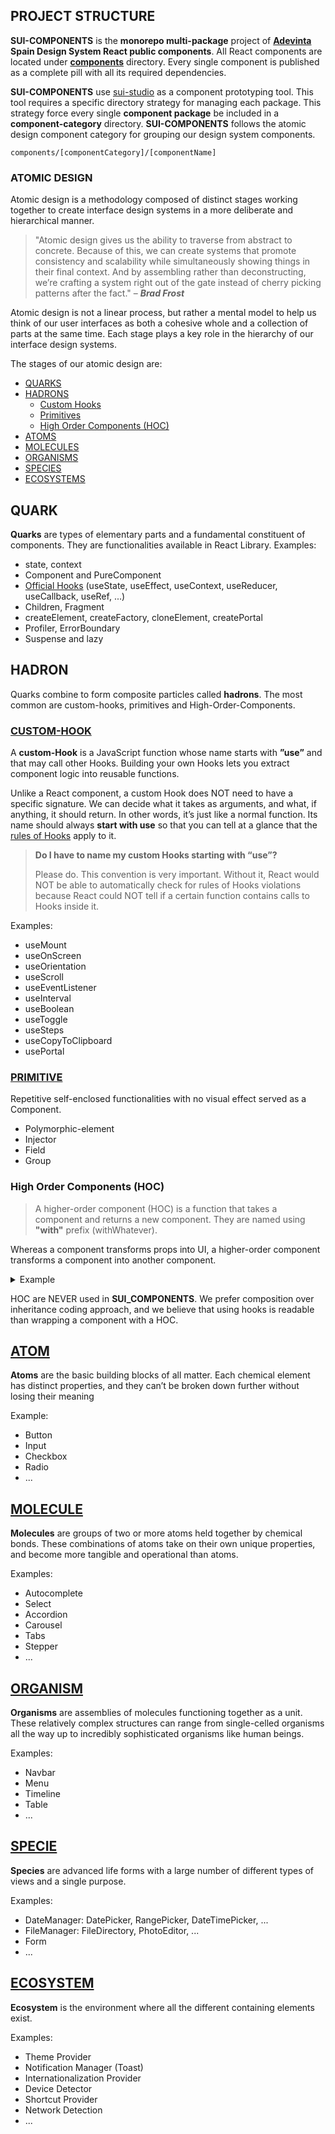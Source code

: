 ## PROJECT STRUCTURE
**SUI-COMPONENTS** is the **monorepo multi-package** project of **[Adevinta](https://www.adevinta.com/)** **Spain Design System React public components**. All React components are located under [**components**](https://github.com/SUI-Components/sui-components/tree/master/components) directory. Every single component is published as a complete pill with all its required dependencies. 

**SUI-COMPONENTS** use [sui-studio](https://www.npmjs.com/package/@s-ui/studio) as a component prototyping tool. This tool requires a specific directory strategy for managing each package. This strategy force every single **component package** be included in a **component-category** directory. **SUI-COMPONENTS** follows the atomic design component category for grouping our design system components.
```
components/[componentCategory]/[componentName]
```

### ATOMIC DESIGN
Atomic design is a methodology composed of distinct stages working together to create interface design systems in a more deliberate and hierarchical manner.

> "Atomic design gives us the ability to traverse from abstract to concrete. Because of this, we can create systems that promote consistency and scalability while simultaneously showing things in their final context. And by assembling rather than deconstructing, we’re crafting a system right out of the gate instead of cherry picking patterns after the fact." – **_Brad Frost_**

Atomic design is not a linear process, but rather a mental model to help us think of our user interfaces as both a cohesive whole and a collection of parts at the same time. Each stage plays a key role in the hierarchy of our interface design systems.

The stages of our atomic design are:
- [QUARKS](#quark)
- [HADRONS](#hadron)
  - [Custom Hooks](#custom-hookcomponentshook)
  - [Primitives](#primitivecomponentsprimitive)
  - [High Order Components (HOC)](#high-order-components-hoc)
- [ATOMS](#atomcomponentsatom)
- [MOLECULES](#moleculecomponentsmolecule)
- [ORGANISMS](#organismcomponentsorganism)
- [SPECIES](#speciecomponentsspecie)
- [ECOSYSTEMS](#ecosystemcomponentsecosystem)

## QUARK
**Quarks** are types of elementary parts and a fundamental constituent of components. They are functionalities available in React Library.
Examples:

- state, context
- Component and PureComponent
- [Official Hooks](https://reactjs.org/docs/hooks-reference.html) (useState, useEffect, useContext, useReducer, useCallback, useRef, ...)
- Children, Fragment
- createElement, createFactory, cloneElement, createPortal
- Profiler, ErrorBoundary
- Suspense and lazy

## HADRON
Quarks combine to form composite particles called **hadrons**. The most common are custom-hooks, primitives and High-Order-Components.

### [CUSTOM-HOOK](components/hook)
A **custom-Hook** is a JavaScript function whose name starts with **”use”** and that may call other Hooks. Building your own Hooks lets you extract component logic into reusable functions.

Unlike a React component, a custom Hook does NOT need to have a specific signature. We can decide what it takes as arguments, and what, if anything, it should return. In other words, it’s just like a normal function. Its name should always **start with use** so that you can tell at a glance that the [rules of Hooks](https://reactjs.org/docs/hooks-rules.html) apply to it.

> **Do I have to name my custom Hooks starting with “use”?**
>
> Please do. This convention is very important. Without it, React would NOT be able to automatically check for rules of Hooks violations because React could NOT tell if a certain function contains calls to Hooks inside it.

Examples:

- useMount
- useOnScreen
- useOrientation
- useScroll
- useEventListener
- useInterval
- useBoolean
- useToggle
- useSteps
- useCopyToClipboard
- usePortal

### [PRIMITIVE](components/primitive)
Repetitive self-enclosed functionalities with no visual effect served as a Component. 

- Polymorphic-element
- Injector
- Field
- Group

### High Order Components (HOC)
> A higher-order component (HOC) is a function that takes a component and returns a new component. They are named using **"with"** prefix (withWhatever).

Whereas a component transforms props into UI, a higher-order component transforms a component into another component.


<details>
<summary>Example</summary>

```jsx
// The following example wraps a component and renders that or returns
// a fallback depending on the 'isLoading' prop boolean state.
// WrappedComponent
const WrappedComponent = ({children}) => <span>{children}</span>

// FallbackComponent

// HOC
const higherOrderComponent = (
  WrappedComponent,
  FallbackComponent = () => 'loading...'
) => {
  return ({isLoading, ...props}) => {
    const Component = isLoading ? FallbackComponent : WrappedComponent
    return <Component {...props} />
  } 
}

// Resulting HighOrderComponentWrappedComponent
const EnhancedComponent = higherOrderComponent(WrappedComponent);

<EnhancedComponent />
```
</details>

HOC are NEVER used in **SUI_COMPONENTS**. We prefer composition over inheritance coding approach, and we believe that using hooks is readable than wrapping a component with a HOC.  

## [ATOM](components/atom)
**Atoms** are the basic building blocks of all matter. Each chemical element has distinct properties, and they can’t be broken down further without losing their meaning

Example:
- Button
- Input
- Checkbox
- Radio
- ...


## [MOLECULE](components/molecule)
**Molecules** are groups of two or more atoms held together by chemical bonds. These combinations of atoms take on their own unique properties, and become more tangible and operational than atoms.

Examples:
- Autocomplete
- Select
- Accordion
- Carousel
- Tabs
- Stepper
- ...

## [ORGANISM](components/organism)
**Organisms** are assemblies of molecules functioning together as a unit. These relatively complex structures can range from single-celled organisms all the way up to incredibly sophisticated organisms like human beings.

Examples:
- Navbar
- Menu
- Timeline
- Table
- ...

## [SPECIE](components/specie)
**Species** are advanced life forms with a large number of different types of views and a single purpose. 

Examples:
- DateManager: DatePicker, RangePicker, DateTimePicker, ...
- FileManager: FileDirectory, PhotoEditor, ...
- Form
- ...

## [ECOSYSTEM](components/ecosystem)
**Ecosystem** is the environment where all the different containing elements exist. 

Examples:
- Theme Provider
- Notification Manager (Toast)
- Internationalization Provider
- Device Detector
- Shortcut Provider
- Network Detection
- ...
